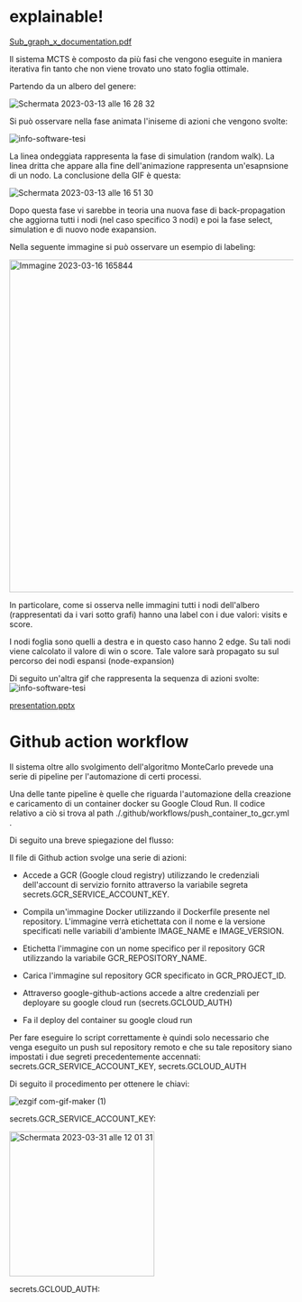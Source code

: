 # explainable!
[Sub_graph_x_documentation.pdf](https://github.com/SocialThingsIT/explainable/files/10958899/Sub_graph_x_documentation.4.pdf)

Il sistema MCTS è composto da più fasi che vengono eseguite in maniera iterativa fin tanto che non viene trovato uno stato foglia ottimale.

Partendo da un albero del genere:

![Schermata 2023-03-13 alle 16 28 32](https://user-images.githubusercontent.com/126795492/224748728-80b93f15-f2ba-4810-b040-d4e05b4b71b7.png)



Si può osservare nella fase animata l'iniseme di azioni che vengono svolte:

![info-software-tesi](https://user-images.githubusercontent.com/126795492/223439290-3da27db2-5a26-44b1-9c03-b6f81d788a0f.gif)


La linea ondeggiata rappresenta la fase di simulation (random walk).
La linea dritta che appare alla fine dell'animazione rappresenta un'esapnsione di un nodo.
La conclusione della GIF è questa:




![Schermata 2023-03-13 alle 16 51 30](https://user-images.githubusercontent.com/126795492/224755527-bfd7e298-baae-4abe-a7ad-ba5c103d9795.png)

Dopo questa fase vi sarebbe in teoria una nuova fase di back-propagation che aggiorna tutti i nodi (nel caso specifico 3 nodi) e poi la fase select, simulation e di nuovo node exapansion.

Nella seguente immagine si può osservare un esempio di labeling:

<img width="590" alt="Immagine 2023-03-16 165844" src="https://user-images.githubusercontent.com/126795492/225679913-098ddf1c-fd15-44c5-bf6b-26c88c9f781a.png">

In particolare, come si osserva nelle immagini tutti i nodi dell'albero (rappresentati da i vari sotto grafi) hanno una label con i due valori: visits e score.

I nodi foglia sono quelli a destra e in questo caso hanno 2 edge. Su tali nodi viene calcolato il valore di win o score. Tale valore sarà propagato su sul percorso dei nodi espansi (node-expansion)


Di seguito un'altra gif che rappresenta la sequenza di azioni svolte:
![info-software-tesi](https://user-images.githubusercontent.com/126795492/226555373-35b68195-07ca-4089-94b5-6248b5e1cde4.gif)


[presentation.pptx](https://github.com/SocialThingsIT/explainable/files/11030731/presentation.pptx)

# Github action workflow

Il sistema oltre allo svolgimento dell'algoritmo MonteCarlo prevede una serie di pipeline per l'automazione di certi processi.

Una delle tante pipeline è quelle che riguarda l'automazione della creazione e caricamento di un container docker su Google Cloud Run.
Il codice relativo a ciò si trova al path ./.github/workflows/push_container_to_gcr.yml .

Di seguito una breve spiegazione del flusso:

Il file di Github action svolge una serie di azioni:

- Accede a GCR (Google cloud registry) utilizzando le credenziali dell'account di servizio fornito attraverso la variabile segreta secrets.GCR_SERVICE_ACCOUNT_KEY.

- Compila un'immagine Docker utilizzando il Dockerfile presente nel repository. L'immagine verrà etichettata con il nome e la versione specificati nelle variabili d'ambiente IMAGE_NAME e IMAGE_VERSION.

- Etichetta l'immagine con un nome specifico per il repository GCR utilizzando la variabile GCR_REPOSITORY_NAME.

- Carica l'immagine sul repository GCR specificato in GCR_PROJECT_ID.

- Attraverso google-github-actions accede a altre credenziali per deployare su google cloud run (secrets.GCLOUD_AUTH)

- Fa il deploy del container su google cloud run


Per fare eseguire lo script correttamente è quindi solo necessario che venga eseguito un push sul repository remoto e che su tale repository siano impostati i due segreti precedentemente accennati: secrets.GCR_SERVICE_ACCOUNT_KEY, secrets.GCLOUD_AUTH

Di seguito il procedimento per ottenere le chiavi:

![ezgif com-gif-maker (1)](https://user-images.githubusercontent.com/126795492/229080679-881819ec-4073-499e-af39-cfd60a6f2aef.gif)

secrets.GCR_SERVICE_ACCOUNT_KEY:

<img width="257" alt="Schermata 2023-03-31 alle 12 01 31" src="https://user-images.githubusercontent.com/126795492/229094842-0ede5b43-c836-47bd-afaf-2302af1bad75.png">

secrets.GCLOUD_AUTH:


